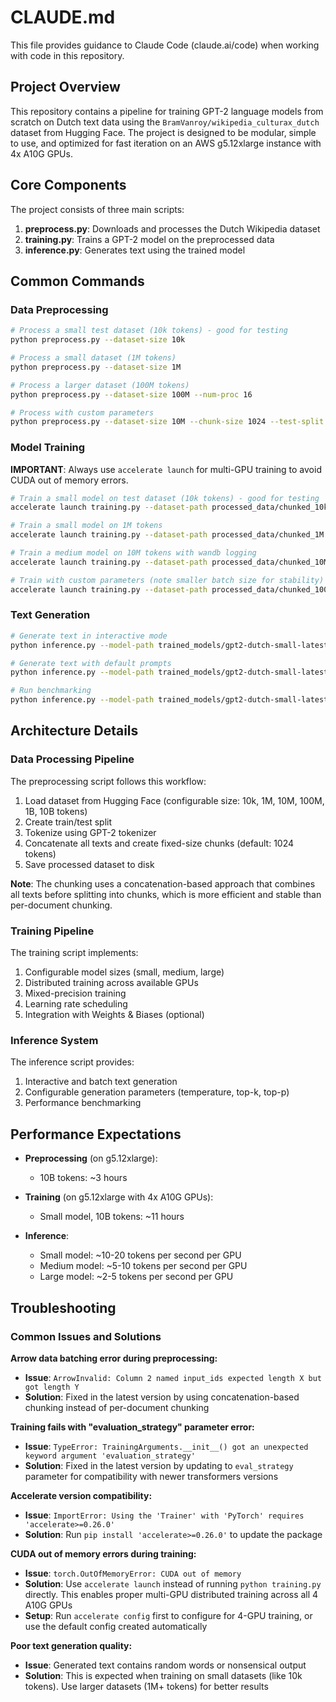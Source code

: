 # CLAUDE.md

This file provides guidance to Claude Code (claude.ai/code) when working with code in this repository.

## Project Overview

This repository contains a pipeline for training GPT-2 language models from scratch on Dutch text data using the `BramVanroy/wikipedia_culturax_dutch` dataset from Hugging Face. The project is designed to be modular, simple to use, and optimized for fast iteration on an AWS g5.12xlarge instance with 4x A10G GPUs.

## Core Components

The project consists of three main scripts:

1. **preprocess.py**: Downloads and processes the Dutch Wikipedia dataset
2. **training.py**: Trains a GPT-2 model on the preprocessed data
3. **inference.py**: Generates text using the trained model

## Common Commands

### Data Preprocessing

```bash
# Process a small test dataset (10k tokens) - good for testing
python preprocess.py --dataset-size 10k

# Process a small dataset (1M tokens)
python preprocess.py --dataset-size 1M

# Process a larger dataset (100M tokens)
python preprocess.py --dataset-size 100M --num-proc 16

# Process with custom parameters
python preprocess.py --dataset-size 10M --chunk-size 1024 --test-split 0.002 --output-dir custom_data
```

### Model Training

**IMPORTANT**: Always use `accelerate launch` for multi-GPU training to avoid CUDA out of memory errors.

```bash
# Train a small model on test dataset (10k tokens) - good for testing
accelerate launch training.py --dataset-path processed_data/chunked_10k --model-size small

# Train a small model on 1M tokens
accelerate launch training.py --dataset-path processed_data/chunked_1M --model-size small

# Train a medium model on 10M tokens with wandb logging
accelerate launch training.py --dataset-path processed_data/chunked_10M --model-size medium --use-wandb

# Train with custom parameters (note smaller batch size for stability)
accelerate launch training.py --dataset-path processed_data/chunked_100M --model-size small --epochs 1 --batch-size 4 --gradient-accumulation-steps 4
```

### Text Generation

```bash
# Generate text in interactive mode
python inference.py --model-path trained_models/gpt2-dutch-small-latest/final_model --interactive

# Generate text with default prompts
python inference.py --model-path trained_models/gpt2-dutch-small-latest/final_model

# Run benchmarking
python inference.py --model-path trained_models/gpt2-dutch-small-latest/final_model --benchmark
```

## Architecture Details

### Data Processing Pipeline

The preprocessing script follows this workflow:
1. Load dataset from Hugging Face (configurable size: 10k, 1M, 10M, 100M, 1B, 10B tokens)
2. Create train/test split
3. Tokenize using GPT-2 tokenizer
4. Concatenate all texts and create fixed-size chunks (default: 1024 tokens)
5. Save processed dataset to disk

**Note**: The chunking uses a concatenation-based approach that combines all texts before splitting into chunks, which is more efficient and stable than per-document chunking.

### Training Pipeline

The training script implements:
1. Configurable model sizes (small, medium, large)
2. Distributed training across available GPUs
3. Mixed-precision training
4. Learning rate scheduling
5. Integration with Weights & Biases (optional)

### Inference System

The inference script provides:
1. Interactive and batch text generation
2. Configurable generation parameters (temperature, top-k, top-p)
3. Performance benchmarking

## Performance Expectations

- **Preprocessing** (on g5.12xlarge): 
  - 10B tokens: ~3 hours

- **Training** (on g5.12xlarge with 4x A10G GPUs):
  - Small model, 10B tokens: ~11 hours

- **Inference**:
  - Small model: ~10-20 tokens per second per GPU
  - Medium model: ~5-10 tokens per second per GPU
  - Large model: ~2-5 tokens per second per GPU

## Troubleshooting

### Common Issues and Solutions

**Arrow data batching error during preprocessing:**
- **Issue**: `ArrowInvalid: Column 2 named input_ids expected length X but got length Y`
- **Solution**: Fixed in the latest version by using concatenation-based chunking instead of per-document chunking

**Training fails with "evaluation_strategy" parameter error:**
- **Issue**: `TypeError: TrainingArguments.__init__() got an unexpected keyword argument 'evaluation_strategy'`
- **Solution**: Fixed in the latest version by updating to `eval_strategy` parameter for compatibility with newer transformers versions

**Accelerate version compatibility:**
- **Issue**: `ImportError: Using the 'Trainer' with 'PyTorch' requires 'accelerate>=0.26.0'`
- **Solution**: Run `pip install 'accelerate>=0.26.0'` to update the package

**CUDA out of memory errors during training:**
- **Issue**: `torch.OutOfMemoryError: CUDA out of memory`
- **Solution**: Use `accelerate launch` instead of running `python training.py` directly. This enables proper multi-GPU distributed training across all 4 A10G GPUs
- **Setup**: Run `accelerate config` first to configure for 4-GPU training, or use the default config created automatically

**Poor text generation quality:**
- **Issue**: Generated text contains random words or nonsensical output
- **Solution**: This is expected when training on small datasets (like 10k tokens). Use larger datasets (1M+ tokens) for better results
